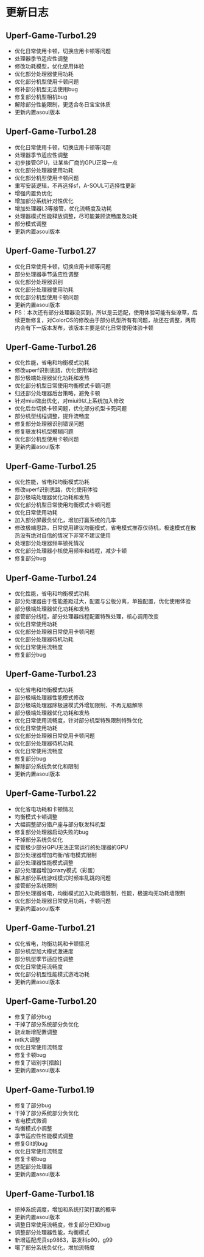 # 更新日志

## Uperf-Game-Turbo1.29


- 优化日常使用卡顿，切换应用卡顿等问题
- 处理器季节适应性调整
- 修改功耗模型，优化使用体验
- 优化部分处理器使用功耗
- 优化部分机型使用卡顿问题
- 修补部分机型无法使用bug
- 修复部分机型相机bug
- 解除部分性能限制，更适合冬日宝宝体质
- 更新内置asoul版本


## Uperf-Game-Turbo1.28


- 优化日常使用卡顿，切换应用卡顿等问题
- 处理器季节适应性调整
- 初步接管GPU，让某些厂商的GPU正常一点
- 优化部分处理器使用功耗
- 优化部分机型使用卡顿问题
- 重写安装逻辑，不再选择sf，A-SOUL可选择性更新
- 增强内置负优化
- 增加部分系统针对性优化
- 增加处理器L3等接管，优化流畅度及功耗
- 处理器模式性能释放调整，尽可能兼顾流畅度及功耗
- 部分模式调整
- 更新内置asoul版本


## Uperf-Game-Turbo1.27


- 优化日常使用卡顿，切换应用卡顿等问题
- 部分处理器季节适应性调整
- 优化部分处理器识别
- 优化部分处理器使用功耗
- 优化部分机型使用卡顿问题
- 更新内置asoul版本
-  PS：本次还有部分处理器没买到，所以是云适配，使用体验可能有些潦草，后续更新修复，对ColorOS的修改由于部分机型所有有问题，故还在调整，两周内会有下一版本发布，该版本主要是优化日常使用体验卡顿

## Uperf-Game-Turbo1.26


- 优化性能，省电和均衡模式功耗
- 修改uperf识别思路，优化使用体验
- 部分极端处理器优化功耗和发热
- 优化部分机型日常使用均衡模式卡顿问题
- 归还部分处理器后台策略，避免卡顿
- 针对miui做出优化，对miui9以上系统加入修改
- 优化后台切换卡顿问题，优化部分机型卡死问题
- 部分机型线程调整，提升流畅度
- 修复部分处理器识别错误问题
- 修复联发科机型模糊问题
- 优化部分机型使用卡顿问题
- 更新内置asoul版本

## Uperf-Game-Turbo1.25


- 优化性能，省电和均衡模式功耗
- 修改uperf识别思路，优化使用体验
- 部分极端处理器优化功耗和发热
- 优化部分机型日常使用均衡模式卡顿问题
- 优化日常使用功耗
- 加入部分屏蔽负优化，增加打赢系统的几率
- 修改极端思路，日常使用建议均衡模式，省电模式推荐仅待机，极速模式在散热没有绝对自信的情况下非常不建议使用
- 处理部分处理器频率锁死情况
- 优化部分处理器小核使用频率和线程，减少卡顿
- 修复部分bug

## Uperf-Game-Turbo1.24


- 优化性能，省电和均衡模式功耗
- 部分处理器由于性能差距过大，配置与公版分离，单独配置，优化使用体验
- 部分极端处理器优化功耗和发热
- 接管部分线程，部分处理器线程配置特殊处理，核心调用改变
- 优化日常使用功耗
- 优化部分处理器日常使用卡顿问题
- 优化部分处理器待机功耗
- 优化日常使用流畅度
- 修复部分bug


## Uperf-Game-Turbo1.23

- 优化省电和均衡模式功耗
- 部分极端处理器性能模式修改
- 部分极端处理器除极速模式外增加限制，不再无脑解除
- 部分极端处理器优化功耗和发热
- 优化日常使用流畅度，针对部分机型特殊限制特殊优化
- 优化日常使用功耗
- 优化部分处理器日常使用卡顿问题
- 优化部分处理器待机功耗
- 优化日常使用流畅度
- 修复部分bug
- 解除部分系统负优化和限制
- 更新内置asoul版本

## Uperf-Game-Turbo1.22

- 优化省电功耗和卡顿情况
- 均衡模式卡顿调整
- 大幅调整部分猎户座与部分联发科机型
- 修复部分处理器启动失败的bug
- 干掉部分系统负优化
- 接管极少部分GPU无法正常运行的处理器的GPU
- 部分处理器增加均衡/省电模式限制
- 部分处理器性能模式调整
- 部分处理器增加crazy模式（彩蛋）
- 解决部分系统游戏模式时频率乱跳的问题
- 接管部分系统限制
- 部分处理器省电，均衡模式加入功耗墙限制，性能，极速均无功耗墙限制
- 优化部分处理器日常使用功耗，卡顿问题
- 更新内置asoul版本

## Uperf-Game-Turbo1.21

- 优化省电，均衡功耗和卡顿情况
- 部分机型加大模式激进度
- 部分机型季节适应性调整
- 优化日常使用流畅度
- 优化部分机型性能模式游戏功耗
- 更新内置asoul版本

## Uperf-Game-Turbo1.20

- 修复了部分bug
- 干掉了部分系统部分负优化
- 骁龙新增配置调整
- mtk大调整
- 优化日常使用流畅度
- 修复卡顿bug
- 修复了错别字[捂脸]
- 更新内置asoul版本

## Uperf-Game-Turbo1.19

- 修复了部分bug 
- 干掉了部分系统部分负优化
- 省电模式微调
- 均衡模式小调整 
- 季节适应性性能模式调整 
- 修复Git的bug 
- 优化日常使用流畅度 
- 修复卡顿bug 
- 适配部分处理器
- 更新内置asoul版本

## Uperf-Game-Turbo1.18

- 挤掉系统调度，增加和系统打架打赢的概率
- 更新内置asoul版本
- 调整日常使用流畅度，修复部分已知bug
- 调整部分处理器性能，均衡模式
- 新增适配虎贲sp9863，联发科p90，g99
- 噶了部分系统负优化，增加流畅度
